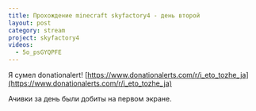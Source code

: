 ```yaml
---
title: Прохождение minecraft skyfactory4 - день второй
layout: post
category: stream
project: skyfactory4
videos:
  - 5o_psGYQPFE
---
```


Я сумел donationalert! [https://www.donationalerts.com/r/i_eto_tozhe_ja](https://www.donationalerts.com/r/i_eto_tozhe_ja)

Ачивки за день были добиты на первом экране.
